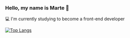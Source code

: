 ### Hello, my name is Marte 👋


:computer: I'm currently studying to become a front-end developer

[![Top Langs](https://github-readme-stats.vercel.app/api/top-langs/?username=martemoslet&layout=compact&theme=nightowl)](https://github.com/martemoslet/github-readme-stats)

